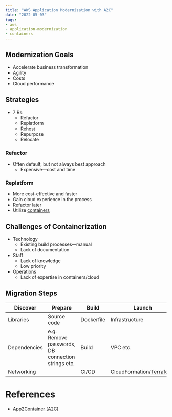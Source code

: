 ```yaml
---
title: "AWS Application Modernization with A2C"
date: "2022-05-03"
tags:
- aws
- application-modernization
- containers
---
```


## Modernization Goals

- Accelerate business transformation
- Agility
- Costs
- Cloud performance

## Strategies

- 7 Rs:
	- Refactor
	- Replatform
	- Rehost
	- Repurpose
	- Relocate

### Refactor

- Often default, but not always best approach
	- Expensive—cost and time

### Replatform

- More cost-effective and faster
- Gain cloud experience in the process
- Refactor later
- Utilize [containers](notes/Benefits%20of%20Containers.md)

## Challenges of Containerization

- Technology
	- Existing build processes—manual
	- Lack of documentation
- Staff
	- Lack of knowledge
	- Low priority
- Operations
	- Lack of expertise in containers/cloud

## Migration Steps

| Discover     | Prepare                                           | Build      | Launch                                             |
| ------------ | ------------------------------------------------- | ---------- | -------------------------------------------------- |
| Libraries    | Source code                                       | Dockerfile | Infrastructure                                     |
| Dependencies | e.g. Remove passwords, DB connection strings etc. | Build      | VPC etc.                                           |
| Networking   |                                                   | CI/CD      | CloudFormation/[Terraform](notes/moc/Terraform.md) |

# References

- [App2Container (A2C)](notes/AWS%20App2Container%20(A2C).md)
